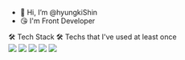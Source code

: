 - 👋 Hi, I’m @hyungkiShin
- 😘 I'm Front Developer


🛠 Tech Stack 🛠
Techs that I've used at least once </br>
 <img src="https://img.shields.io/badge/React-3766AB?style=flat-square&logo=React&logoColor=white" />
 <img src="https://img.shields.io/badge/Vue-3766AB?style=flat-square&logo=Vue&logoColor=white" />
 <img src="https://img.shields.io/badge/Nuxt-3766AB?style=flat-square&logo=Nuxt&logoColor=white" />
 <img src="https://img.shields.io/badge/Java-3766AB?style=flat-square&logo=Java&logoColor=white" />
 <img src="https://img.shields.io/badge/Jest-3766AB?style=flat-square&logo=Jest&logoColor=white" />

             
